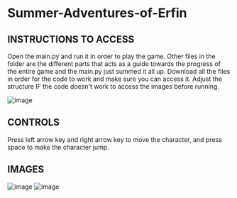 # Summer-Adventures-of-Erfin
## INSTRUCTIONS TO ACCESS 
Open the main.py and run it in order to play the game.
Other files in the folder are the different parts that acts as a guide towards the progress of the entire game and the main.py just summed it all up.
Download all the files in order for the code to work and make sure you can access it.
Adjust the structure IF the code doesn't work to access the images before running.




![image](https://github.com/aemver/Summer-Adventures-of-Erfin/assets/163652234/71126371-8ea7-4565-ad03-261ead86f2b9)

 ## CONTROLS
Press left arrow key and right arrow key to move the character, and press space to make the character jump.

## IMAGES
![image](https://github.com/aemver/Summer-Adventures-of-Erfin/assets/163652234/bd79bb82-ee83-429f-ba9f-a843bb6e9f31)
![image](https://github.com/aemver/Summer-Adventures-of-Erfin/assets/163652234/531b3d68-efcd-4b4c-b4fa-4b8bf1ca457b)
